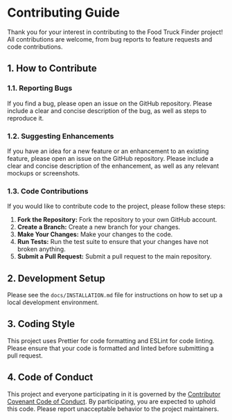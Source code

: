 # Contributing Guide

Thank you for your interest in contributing to the Food Truck Finder project! All contributions are welcome, from bug reports to feature requests and code contributions.

## 1. How to Contribute

### 1.1. Reporting Bugs

If you find a bug, please open an issue on the GitHub repository. Please include a clear and concise description of the bug, as well as steps to reproduce it.

### 1.2. Suggesting Enhancements

If you have an idea for a new feature or an enhancement to an existing feature, please open an issue on the GitHub repository. Please include a clear and concise description of the enhancement, as well as any relevant mockups or screenshots.

### 1.3. Code Contributions

If you would like to contribute code to the project, please follow these steps:

1.  **Fork the Repository:** Fork the repository to your own GitHub account.
2.  **Create a Branch:** Create a new branch for your changes.
3.  **Make Your Changes:** Make your changes to the code.
4.  **Run Tests:** Run the test suite to ensure that your changes have not broken anything.
5.  **Submit a Pull Request:** Submit a pull request to the main repository.

## 2. Development Setup

Please see the `docs/INSTALLATION.md` file for instructions on how to set up a local development environment.

## 3. Coding Style

This project uses Prettier for code formatting and ESLint for code linting. Please ensure that your code is formatted and linted before submitting a pull request.

## 4. Code of Conduct

This project and everyone participating in it is governed by the [Contributor Covenant Code of Conduct](https://www.contributor-covenant.org/version/2/0/code_of_conduct/). By participating, you are expected to uphold this code. Please report unacceptable behavior to the project maintainers.
